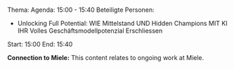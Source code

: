 # 
Thema: 
Agenda: 15:00 - 15:40
Beteiligte Personen:
- Unlocking Full Potential: WIE Mittelstand UND Hidden Champions MIT KI IHR Volles Geschäftsmodellpotenzial Erschliessen

Start: 15:00
End: 15:40

**Connection to Miele:** This content relates to ongoing work at Miele.
